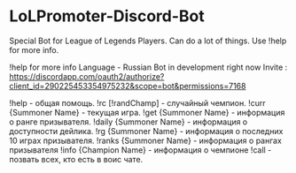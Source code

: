 # LoLPromoter-Discord-Bot
Special Bot for League of Legends Players. Can do a lot of things. Use !help for more info.

!help for more info 
Language - Russian 
Bot in development right now 
Invite : https://discordapp.com/oauth2/authorize?client_id=290225453354975232&scope=bot&permissions=7168 

!help - общая помощь. 
!rc [!randChamp] - случайный чемпион. 
!curr {Summoner Name} - текущая игра. 
!get {Summoner Name} - информация о ранге призывателя. 
!daily {Summoner Name} - информация о доступности дейлика. 
!rg {Summoner Name} - информация о последних 10 играх призывателя. 
!ranks {Summoner Name} - информация о рангах призывателя 
!info {Champion Name} - информация о чемпионе 
!call - позвать всех, кто есть в воис чате.
